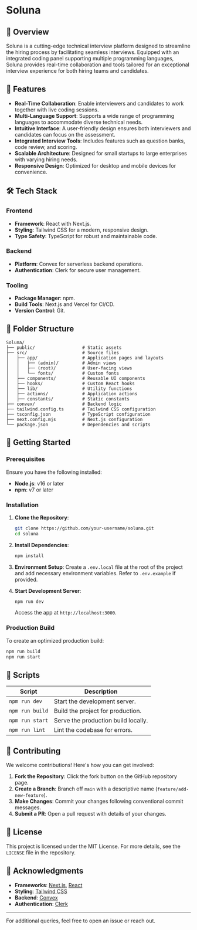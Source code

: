 # Soluna

## 🌟 Overview

Soluna is a cutting-edge technical interview platform designed to streamline the hiring process by facilitating seamless interviews. Equipped with an integrated coding panel supporting multiple programming languages, Soluna provides real-time collaboration and tools tailored for an exceptional interview experience for both hiring teams and candidates.

## 🚀 Features

- **Real-Time Collaboration**: Enable interviewers and candidates to work together with live coding sessions.
- **Multi-Language Support**: Supports a wide range of programming languages to accommodate diverse technical needs.
- **Intuitive Interface**: A user-friendly design ensures both interviewers and candidates can focus on the assessment.
- **Integrated Interview Tools**: Includes features such as question banks, code review, and scoring.
- **Scalable Architecture**: Designed for small startups to large enterprises with varying hiring needs.
- **Responsive Design**: Optimized for desktop and mobile devices for convenience.

## 🛠️ Tech Stack

### Frontend
- **Framework**: React with Next.js.
- **Styling**: Tailwind CSS for a modern, responsive design.
- **Type Safety**: TypeScript for robust and maintainable code.

### Backend
- **Platform**: Convex for serverless backend operations.
- **Authentication**: Clerk for secure user management.

### Tooling
- **Package Manager**: npm.
- **Build Tools**: Next.js and Vercel for CI/CD.
- **Version Control**: Git.

## 📁 Folder Structure

```
Soluna/
├── public/                  # Static assets
├── src/                     # Source files
│   ├── app/                 # Application pages and layouts
│   │   ├── (admin)/         # Admin views
│   │   ├── (root)/          # User-facing views
│   │   └── fonts/           # Custom fonts
│   ├── components/          # Reusable UI components
│   ├── hooks/               # Custom React hooks
│   ├── lib/                 # Utility functions
│   ├── actions/             # Application actions
│   ├── constants/           # Static constants
├── convex/                  # Backend logic
├── tailwind.config.ts       # Tailwind CSS configuration
├── tsconfig.json            # TypeScript configuration
├── next.config.mjs          # Next.js configuration
└── package.json             # Dependencies and scripts
```

## 🚀 Getting Started

### Prerequisites

Ensure you have the following installed:
- **Node.js**: v16 or later
- **npm**: v7 or later

### Installation

1. **Clone the Repository**:
   ```bash
   git clone https://github.com/your-username/soluna.git
   cd soluna
   ```

2. **Install Dependencies**:
   ```bash
   npm install
   ```

3. **Environment Setup**:
   Create a `.env.local` file at the root of the project and add necessary environment variables. Refer to `.env.example` if provided.

4. **Start Development Server**:
   ```bash
   npm run dev
   ```
   Access the app at `http://localhost:3000`.

### Production Build

To create an optimized production build:
```bash
npm run build
npm run start
```

## 📜 Scripts

| Script           | Description                          |
|------------------|--------------------------------------|
| `npm run dev`    | Start the development server.        |
| `npm run build`  | Build the project for production.    |
| `npm run start`  | Serve the production build locally.  |
| `npm run lint`   | Lint the codebase for errors.        |

## 🤝 Contributing

We welcome contributions! Here's how you can get involved:

1. **Fork the Repository**: Click the fork button on the GitHub repository page.
2. **Create a Branch**: Branch off `main` with a descriptive name (`feature/add-new-feature`).
3. **Make Changes**: Commit your changes following conventional commit messages.
4. **Submit a PR**: Open a pull request with details of your changes.

## 📄 License

This project is licensed under the MIT License. For more details, see the `LICENSE` file in the repository.

## 📢 Acknowledgments

- **Frameworks**: [Next.js](https://nextjs.org/), [React](https://reactjs.org/)
- **Styling**: [Tailwind CSS](https://tailwindcss.com/)
- **Backend**: [Convex](https://convex.dev/)
- **Authentication**: [Clerk](https://clerk.dev/)

---

For additional queries, feel free to open an issue or reach out.

